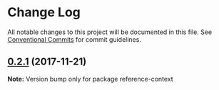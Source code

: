 # Change Log

All notable changes to this project will be documented in this file.
See [Conventional Commits](https://conventionalcommits.org) for commit guidelines.

<a name="0.2.1"></a>
## [0.2.1](https://github.com/remotelib/remote-lib/tree/master/packages/reference-context/compare/v0.2.0...v0.2.1) (2017-11-21)




**Note:** Version bump only for package reference-context
